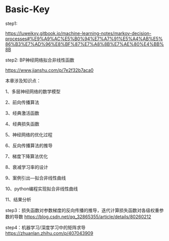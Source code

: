 # Basic-Key
step1:

https://luweikxy.gitbook.io/machine-learning-notes/markov-decision-processes#%E9%A9%AC%E5%B0%94%E7%A7%91%E5%A4%AB%E5%86%B3%E7%AD%96%E8%BF%87%E7%A8%8B%E7%AE%80%E4%BB%8B

step2:
BP神经网络拟合非线性函数

https://www.jianshu.com/p/7e2f32b7aca0


本章涉及知识点：

1、多层神经网络的数学模型

2、前向传播算法

3、经典激活函数

4、经典损失函数

5、神经网络的优化过程

6、反向传播算法的推导

7、梯度下降算法优化

8、衰减学习率的设计

9、案例引出—拟合非线性曲线

10、python编程实现拟合非线性曲线

11、结果分析

step3：损失函数对参数梯度的反向传播的推导，迭代计算损失函数对各级权重参数的导数
https://blog.csdn.net/qq_32865355/article/details/80260212

step4：机器学习/深度学习中的矩阵求导
https://zhuanlan.zhihu.com/p/407043909

